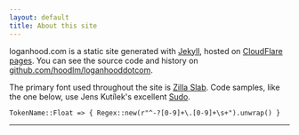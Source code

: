 ```yaml
---
layout: default
title: About this site
---
```


loganhood.com is a static site generated with [Jekyll](https://jekyllrb.com/), hosted on [CloudFlare pages](https://pages.cloudflare.com/). You can see the source code and history on [github.com/hoodlm/loganhooddotcom](https://github.com/hoodlm/loganhooddotcom). 

The primary font used throughout the site is [Zilla Slab](https://fonts.google.com/specimen/Zilla+Slab). Code samples, like the one below, use Jens Kutílek's excellent [Sudo](https://www.kutilek.de/sudo-font/).

```
TokenName::Float => { Regex::new(r"^-?[0-9]+\.[0-9]+\s+").unwrap() }
```


---

